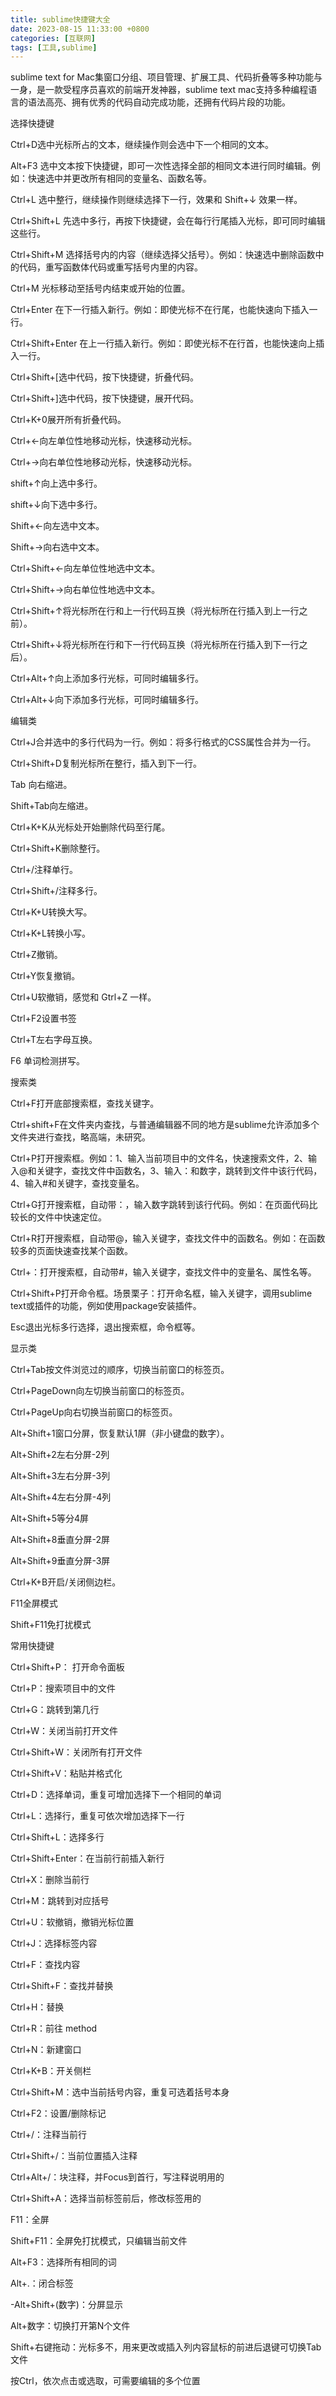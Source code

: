 ```yaml
---
title: sublime快捷键大全
date: 2023-08-15 11:33:00 +0800
categories: [互联网]
tags: [工具,sublime]
---
```



sublime text for Mac集窗口分组、项目管理、扩展工具、代码折叠等多种功能与一身，是一款受程序员喜欢的前端开发神器，sublime text mac支持多种编程语言的语法高亮、拥有优秀的代码自动完成功能，还拥有代码片段的功能。

选择快捷键

 Ctrl+D选中光标所占的文本，继续操作则会选中下一个相同的文本。
 
 Alt+F3 选中文本按下快捷键，即可一次性选择全部的相同文本进行同时编辑。例如：快速选中并更改所有相同的变量名、函数名等。
 
 Ctrl+L 选中整行，继续操作则继续选择下一行，效果和 Shift+↓ 效果一样。
 
 Ctrl+Shift+L 先选中多行，再按下快捷键，会在每行行尾插入光标，即可同时编辑这些行。
 
 Ctrl+Shift+M 选择括号内的内容（继续选择父括号）。例如：快速选中删除函数中的代码，重写函数体代码或重写括号内里的内容。
 
 Ctrl+M 光标移动至括号内结束或开始的位置。
 
 Ctrl+Enter 在下一行插入新行。例如：即使光标不在行尾，也能快速向下插入一行。
 
 Ctrl+Shift+Enter 在上一行插入新行。例如：即使光标不在行首，也能快速向上插入一行。
 
 Ctrl+Shift+[选中代码，按下快捷键，折叠代码。
 
 Ctrl+Shift+]选中代码，按下快捷键，展开代码。
 
 Ctrl+K+0展开所有折叠代码。
 
 Ctrl+←向左单位性地移动光标，快速移动光标。
 
 Ctrl+→向右单位性地移动光标，快速移动光标。
 
 shift+↑向上选中多行。
 
 shift+↓向下选中多行。
 
 Shift+←向左选中文本。
 
 Shift+→向右选中文本。
 
 Ctrl+Shift+←向左单位性地选中文本。
 
 Ctrl+Shift+→向右单位性地选中文本。
 
 Ctrl+Shift+↑将光标所在行和上一行代码互换（将光标所在行插入到上一行之前）。
 
 Ctrl+Shift+↓将光标所在行和下一行代码互换（将光标所在行插入到下一行之后）。
 
 Ctrl+Alt+↑向上添加多行光标，可同时编辑多行。
 
 Ctrl+Alt+↓向下添加多行光标，可同时编辑多行。
 
编辑类

 Ctrl+J合并选中的多行代码为一行。例如：将多行格式的CSS属性合并为一行。
 
 Ctrl+Shift+D复制光标所在整行，插入到下一行。
 
 Tab 向右缩进。
 
 Shift+Tab向左缩进。
 
 Ctrl+K+K从光标处开始删除代码至行尾。
 
 Ctrl+Shift+K删除整行。
 
 Ctrl+/注释单行。
 
 Ctrl+Shift+/注释多行。
 
 Ctrl+K+U转换大写。
 
 Ctrl+K+L转换小写。
 
 Ctrl+Z撤销。
 
 Ctrl+Y恢复撤销。
 
 Ctrl+U软撤销，感觉和 Gtrl+Z 一样。
 
 Ctrl+F2设置书签
 
 Ctrl+T左右字母互换。
 
 F6 单词检测拼写。
 
搜索类

 Ctrl+F打开底部搜索框，查找关键字。
 
 Ctrl+shift+F在文件夹内查找，与普通编辑器不同的地方是sublime允许添加多个文件夹进行查找，略高端，未研究。
 
 Ctrl+P打开搜索框。例如：1、输入当前项目中的文件名，快速搜索文件，2、输入@和关键字，查找文件中函数名，3、输入：和数字，跳转到文件中该行代码，4、输入#和关键字，查找变量名。
 
 Ctrl+G打开搜索框，自动带：，输入数字跳转到该行代码。例如：在页面代码比较长的文件中快速定位。
 
 Ctrl+R打开搜索框，自动带@，输入关键字，查找文件中的函数名。例如：在函数较多的页面快速查找某个函数。
 
 Ctrl+：打开搜索框，自动带#，输入关键字，查找文件中的变量名、属性名等。
 
 Ctrl+Shift+P打开命令框。场景栗子：打开命名框，输入关键字，调用sublime text或插件的功能，例如使用package安装插件。
 
 Esc退出光标多行选择，退出搜索框，命令框等。
 
显示类

 Ctrl+Tab按文件浏览过的顺序，切换当前窗口的标签页。
 
 Ctrl+PageDown向左切换当前窗口的标签页。
 
 Ctrl+PageUp向右切换当前窗口的标签页。
 
 Alt+Shift+1窗口分屏，恢复默认1屏（非小键盘的数字）。
 
 Alt+Shift+2左右分屏-2列
 
 Alt+Shift+3左右分屏-3列
 
 Alt+Shift+4左右分屏-4列
 
 Alt+Shift+5等分4屏
 
 Alt+Shift+8垂直分屏-2屏
 
 Alt+Shift+9垂直分屏-3屏
 
 Ctrl+K+B开启/关闭侧边栏。
 
 F11全屏模式
 
 Shift+F11免打扰模式
 
常用快捷键

 Ctrl+Shift+P： 打开命令面板
 
 Ctrl+P：搜索项目中的文件
 
 Ctrl+G：跳转到第几行
 
 Ctrl+W：关闭当前打开文件
 
 Ctrl+Shift+W：关闭所有打开文件
 
 Ctrl+Shift+V：粘贴并格式化
 
 Ctrl+D：选择单词，重复可增加选择下一个相同的单词
 
 Ctrl+L：选择行，重复可依次增加选择下一行
 
 Ctrl+Shift+L：选择多行
 
 Ctrl+Shift+Enter：在当前行前插入新行
 
 Ctrl+X：删除当前行
 
 Ctrl+M：跳转到对应括号
 
 Ctrl+U：软撤销，撤销光标位置
 
 Ctrl+J：选择标签内容
 
 Ctrl+F：查找内容
 
 Ctrl+Shift+F：查找并替换
 
 Ctrl+H：替换
 
 Ctrl+R：前往 method
 
 Ctrl+N：新建窗口
 
 Ctrl+K+B：开关侧栏
 
 Ctrl+Shift+M：选中当前括号内容，重复可选着括号本身
 
 Ctrl+F2：设置/删除标记
 
 Ctrl+/：注释当前行
 
 Ctrl+Shift+/：当前位置插入注释
 
 Ctrl+Alt+/：块注释，并Focus到首行，写注释说明用的
 
 Ctrl+Shift+A：选择当前标签前后，修改标签用的
 
 F11：全屏
 
 Shift+F11：全屏免打扰模式，只编辑当前文件
 
 Alt+F3：选择所有相同的词
 
 Alt+.：闭合标签
 
 -Alt+Shift+(数字)：分屏显示
 
 Alt+数字：切换打开第N个文件
 
 Shift+右键拖动：光标多不，用来更改或插入列内容鼠标的前进后退键可切换Tab文件
 
 按Ctrl，依次点击或选取，可需要编辑的多个位置
 
